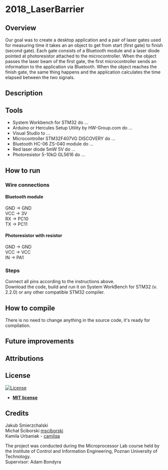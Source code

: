 # 2018_LaserBarrier

## Overview

Our goal was to create a desktop application and a pair of laser gates used for measuring time it takes an an object to get from start (first gate) to finish (second gate). Each gate consists of a Bluetooth module and a laser diode pointed at photoresistor attached to the microcontroller. When the object passes the laser beam of the first gate, the first microcontroller sends an information to the application via Bluetooth. When the object reaches the finish gate, the same thing happens and the application calculates the time elapsed between the two signals.

## Description 

## Tools

* System Workbench for STM32 do ...
* Arduino or Hercules Setup Utility by HW-Group.com do ...
* Visual Studio to ...
* Microcontroller STM32F407VG DISCOVERY do ...
* Bluetooth HC-06 ZS-040 module do ...
* Red laser diode 5mW 5V do ...
* Photoresistor 5-10kΩ GL5616 do ...

## How to run

### Wire connections
#### Bluetooth module
GND -> GND\
VCC -> 3V\
RX -> PC10\
TX -> PC11

#### Photoresistor with resistor
GND -> GND\
VCC -> VCC\
IN -> PA1

### Steps

Connect all pins according to the instructions above.\
Download the code, build and run it on System WorkBench for STM32 (v. 2.2.0) or any other compatible STM32 compiler.

## How to compile

There is no need to change anything in the source code, it's ready for compilation.

## Future improvements

## Attributions

## License
[![License](http://img.shields.io/:license-mit-blue.svg?style=flat-square)](http://badges.mit-license.org)

- **[MIT license](http://opensource.org/licenses/mit-license.php)**

## Credits
Jakub Smierzchalski\
Michał Ściborski [msciborski](https://github.com/msciborski)\
Kamila Urbaniak - [camilqa](https://github.com/camilqa)

The project was conducted during the Microprocessor Lab course held by the Institute of Control and Information Engineering, Poznan University of Technology.\
Supervisor: Adam Bondyra
